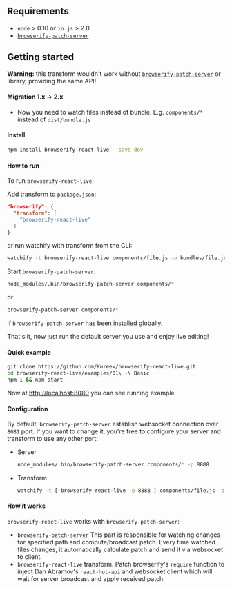 ## Requirements

- `node` > 0.10 or `io.js` > 2.0
- [`browserify-patch-server`](https://github.com/Kureev/browserify-patch-server)

## Getting started
**Warning:** this transform wouldn't work without [`browserify-patch-server`](https://github.com/Kureev/browserify-patch-server) or library, providing the same API!

#### Migration 1.x -> 2.x
- Now you need to watch files instead of bundle. E.g. `components/*` instead of `dist/bundle.js`

#### Install
```bash
npm install browserify-react-live --save-dev
```

#### How to run
To run `browserify-react-live`:

Add transform to `package.json`:
```json
"browserify": {
  "transform": [
    "browserify-react-live"
  ]
}
```
or run watchify with transform from the CLI:
```bash
watchify -t browserify-react-live components/file.js -o bundles/file.js
```

Start `browserify-patch-server`:
```bash
node_modules/.bin/browserify-patch-server components/*
```
or
```bash
browserify-patch-server components/*
```
if `browserify-patch-server` has been installed globally.

That's it, now just run the default server you use and enjoy live editing!

#### Quick example
```bash
git clone https://github.com/Kureev/browserify-react-live.git
cd browserify-react-live/examples/01\ -\ Basic
npm i && npm start
```

Now at [http://localhost:8080](http://localhost:8080) you can see running example

#### Configuration
By default, `browserify-patch-server` establish websocket connection over `8081` port. If you want to change it, you're free to configure your server and transform to use any other port:

- Server
  ```bash
  node_modules/.bin/browserify-patch-server components/* -p 8888
  ```

- Transform
  ```bash
  watchify -t [ browserify-react-live -p 8888 ] components/file.js -o bundles/file.js
  ```

#### How it works
`browserify-react-live` works with `browserify-patch-server`:
- `browserify-patch-server`
  This part is responsible for watching changes for specified path and compute/broadcast patch. Every time watched files changes, it automatically calculate patch and send it via websocket to client.
- `browserify-react-live` transform. Patch browserify's `require` function to inject Dan Abramov's `react-hot-api` and websocket client which will wait for server broadcast and apply received patch.


